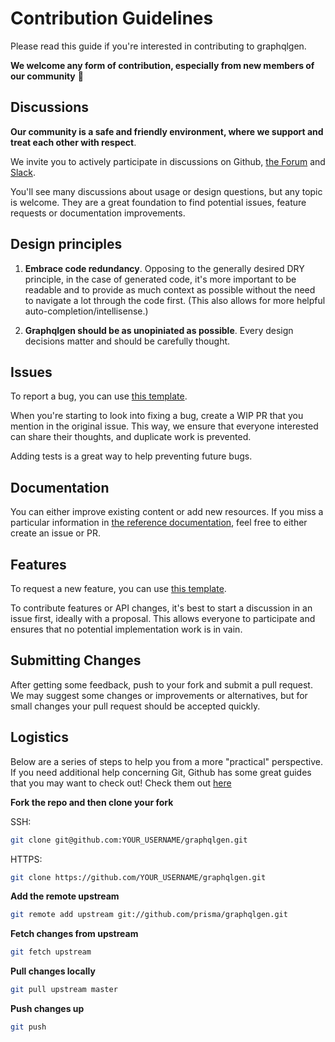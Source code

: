 # Contribution Guidelines

Please read this guide if you're interested in contributing to graphqlgen.

**We welcome any form of contribution, especially from new members of our community** 💚

## Discussions

**Our community is a safe and friendly environment, where we support and treat each other with respect**.

We invite you to actively participate in discussions on Github, [the Forum](https://www.prisma.io/forum/) and [Slack](https://slack.prisma.io/).

You'll see many discussions about usage or design questions, but any topic is welcome.
They are a great foundation to find potential issues, feature requests or documentation improvements.

## Design principles

1. **Embrace code redundancy**. Opposing to the generally desired DRY principle, in the case of generated code, it's more important to be readable and to provide as much context as possible without the need to navigate a lot through the code first. (This also allows for more helpful auto-completion/intellisense.)

2. **Graphqlgen should be as unopiniated as possible**. Every design decisions matter and should be carefully thought.

## Issues

To report a bug, you can use [this template](https://github.com/prisma/graphqlgen/issues/new?template=bug_report.md).

When you're starting to look into fixing a bug, create a WIP PR that you mention in the original issue. This way, we ensure that everyone interested can share their thoughts, and duplicate work is prevented.

Adding tests is a great way to help preventing future bugs.

## Documentation

You can either improve existing content or add new resources. If you miss a particular information in [the reference documentation](https://oss.prisma.io/graphqlgen/), feel free to either create an issue or PR.

## Features

To request a new feature, you can use [this template](https://github.com/prisma/graphqlgen/issues/new?template=feature_request.md).

To contribute features or API changes, it's best to start a discussion in an issue first, ideally with a proposal. This allows everyone to participate and ensures that no potential implementation work is in vain.

## Submitting Changes

After getting some feedback, push to your fork and submit a pull request. We
may suggest some changes or improvements or alternatives, but for small changes
your pull request should be accepted quickly.

## Logistics

Below are a series of steps to help you from a more "practical" perspective. If you need additional help concerning Git, Github has some great guides that you may want to check out! Check them out [here](https://guides.github.com/)

**Fork the repo and then clone your fork**

SSH:

```sh
git clone git@github.com:YOUR_USERNAME/graphqlgen.git
```

HTTPS:

```sh
git clone https://github.com/YOUR_USERNAME/graphqlgen.git
```

**Add the remote upstream**

```sh
git remote add upstream git://github.com/prisma/graphqlgen.git
```

**Fetch changes from upstream**

```sh
git fetch upstream
```

**Pull changes locally**

```sh
git pull upstream master
```

**Push changes up**

```sh
git push
```
